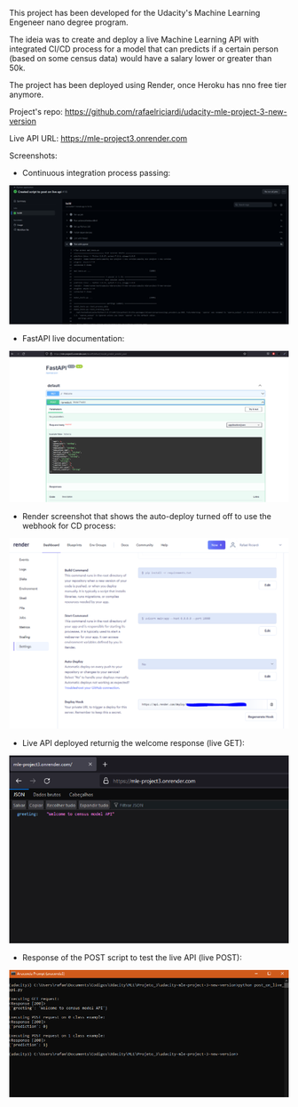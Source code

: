 This project has been developed for the Udacity's Machine Learning Engeneer nano degree program.

The ideia was to create and deploy a live Machine Learning API with integrated CI/CD process for a model that can predicts if a certain person (based on some census data) would have a salary lower or greater than 50k.

The project has been deployed using Render, once Heroku has nno free tier anymore.

Project's repo: https://github.com/rafaelriciardi/udacity-mle-project-3-new-version

Live API URL: https://mle-project3.onrender.com

Screenshots:

* Continuous integration process passing:
<img alt="Continuous integration process passing" src="https://github.com/rafaelriciardi/udacity-mle-project-3-new-version/blob/main/screenshots/continuous_integration.png">

* FastAPI live documentation: 
<img alt="FastAPI live documentation" src="https://github.com/rafaelriciardi/udacity-mle-project-3-new-version/blob/main/screenshots/example.png">

* Render screenshot that shows the auto-deploy turned off to use the webhook for CD process:
<img alt="CD configuration on Render" src="https://github.com/rafaelriciardi/udacity-mle-project-3-new-version/blob/main/screenshots/continuous_deloyment.png">

* Live API deployed returnig the welcome response (live GET):
<img alt="Welcome response" src="https://github.com/rafaelriciardi/udacity-mle-project-3-new-version/blob/main/screenshots/live_get.png">

* Response of the POST script to test the live API (live POST):
<img alt="POST response" src="https://github.com/rafaelriciardi/udacity-mle-project-3-new-version/blob/main/screenshots/live_post.png">
